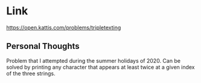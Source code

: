 # Link

https://open.kattis.com/problems/tripletexting

## Personal Thoughts
Problem that I attempted during the summer holidays of 2020. Can be solved by printing any character that appears at least twice at a given index of the three strings.

